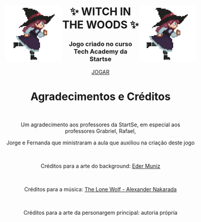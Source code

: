 <div align="center">
  <img align="right" height="150" src="https://github.com/daiannecordeiro/witch-in-the-woods/blob/main/assets/img/Witch/witch1.gif?raw=true">
  <img align="left" height="150" src="https://github.com/daiannecordeiro/witch-in-the-woods/blob/main/assets/img/Witch/witch1.gif?raw=true">
  <h1>✨ WITCH IN THE WOODS ✨</h1>
  <h3>Jogo criado no curso Tech Academy da Startse</h3>
</div> 
<div align="center">
  <a align="center" href="https://daiannecordeiro.github.io/witch-in-the-woods/">JOGAR</a>
</div>

##
<div align="center">
  <h1>Agradecimentos e Créditos</h1>
  <br>
  <p>Um agradecimento aos professores da StartSe, em especial aos professores Grabriel, Rafael,</p>
  <p>Jorge e Fernanda que ministraram a aula que auxiliou na criação deste jogo</p>
  <br>
  <p>Créditos para a arte do background: <a href="https://edermunizz.itch.io/">Eder Muniz</a></p>
  <br>
  <p>Créditos para a música: <a href="https://www.chosic.com/download-audio/29628/">The Lone Wolf - Alexander Nakarada</a></p>
  <br>
  <p>Créditos para a arte da personargem principal: autoria própria </p>
</div>
